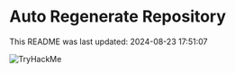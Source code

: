 # Auto Regenerate Repository

This README was last updated: 2024-08-23 17:51:07

 ![TryHackMe](https://tryhackme.com/badge/533634)